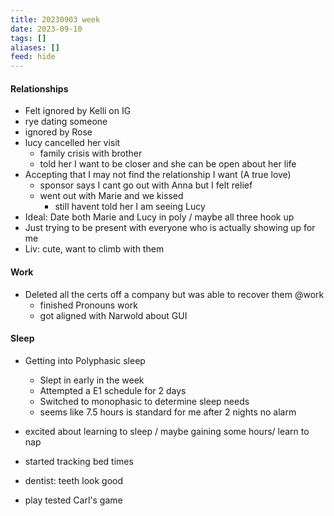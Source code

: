 ```yaml
---
title: 20230903 week
date: 2023-09-10
tags: []
aliases: []
feed: hide
---
```

#### Relationships
- Felt ignored by Kelli on IG
- rye dating someone
- ignored by Rose
- lucy cancelled her visit
	- family crisis with brother
	- told her I want to be closer and she can be open about her life
- Accepting that I may not find the relationship I want (A true love)
	- sponsor says I cant go out with Anna but I felt relief
	- went out with Marie and we kissed
		- still havent told her I am seeing Lucy
- Ideal: Date both Marie and Lucy in poly / maybe all three hook up
- Just trying to be present with everyone who is actually showing up for me
- Liv: cute, want to climb with them
#### Work
- Deleted all the certs off a company but was able to recover them  @work
	- finished Pronouns work
	- got aligned with Narwold about GUI

#### Sleep
- Getting into Polyphasic sleep
	- Slept in early in the week
	- Attempted a E1 schedule for 2 days
	- Switched to monophasic to determine sleep needs
	- seems like 7.5 hours is standard for me after 2 nights no alarm
- excited about learning to sleep / maybe gaining some hours/ learn to nap
- started tracking bed times

- dentist: teeth look good
- play tested Carl's game